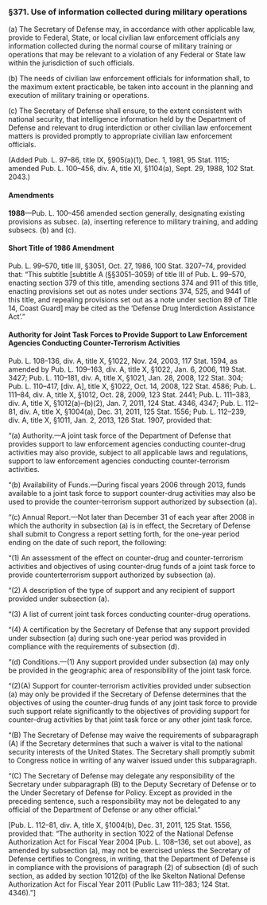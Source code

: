 ### §371. Use of information collected during military operations ###

(a) The Secretary of Defense may, in accordance with other applicable law, provide to Federal, State, or local civilian law enforcement officials any information collected during the normal course of military training or operations that may be relevant to a violation of any Federal or State law within the jurisdiction of such officials.

(b) The needs of civilian law enforcement officials for information shall, to the maximum extent practicable, be taken into account in the planning and execution of military training or operations.

(c) The Secretary of Defense shall ensure, to the extent consistent with national security, that intelligence information held by the Department of Defense and relevant to drug interdiction or other civilian law enforcement matters is provided promptly to appropriate civilian law enforcement officials.

(Added Pub. L. 97–86, title IX, §905(a)(1), Dec. 1, 1981, 95 Stat. 1115; amended Pub. L. 100–456, div. A, title XI, §1104(a), Sept. 29, 1988, 102 Stat. 2043.)

#### Amendments ####

**1988**—Pub. L. 100–456 amended section generally, designating existing provisions as subsec. (a), inserting reference to military training, and adding subsecs. (b) and (c).

#### Short Title of 1986 Amendment ####

Pub. L. 99–570, title III, §3051, Oct. 27, 1986, 100 Stat. 3207–74, provided that: “This subtitle [subtitle A (§§3051–3059) of title III of Pub. L. 99–570, enacting section 379 of this title, amending sections 374 and 911 of this title, enacting provisions set out as notes under sections 374, 525, and 9441 of this title, and repealing provisions set out as a note under section 89 of Title 14, Coast Guard] may be cited as the ‘Defense Drug Interdiction Assistance Act’.”

#### Authority for Joint Task Forces to Provide Support to Law Enforcement Agencies Conducting Counter-Terrorism Activities ####

Pub. L. 108–136, div. A, title X, §1022, Nov. 24, 2003, 117 Stat. 1594, as amended by Pub. L. 109–163, div. A, title X, §1022, Jan. 6, 2006, 119 Stat. 3427; Pub. L. 110–181, div. A, title X, §1021, Jan. 28, 2008, 122 Stat. 304; Pub. L. 110–417, [div. A], title X, §1022, Oct. 14, 2008, 122 Stat. 4586; Pub. L. 111–84, div. A, title X, §1012, Oct. 28, 2009, 123 Stat. 2441; Pub. L. 111–383, div. A, title X, §1012(a)–(b)(2), Jan. 7, 2011, 124 Stat. 4346, 4347; Pub. L. 112–81, div. A, title X, §1004(a), Dec. 31, 2011, 125 Stat. 1556; Pub. L. 112–239, div. A, title X, §1011, Jan. 2, 2013, 126 Stat. 1907, provided that:

“(a) Authority.—A joint task force of the Department of Defense that provides support to law enforcement agencies conducting counter-drug activities may also provide, subject to all applicable laws and regulations, support to law enforcement agencies conducting counter-terrorism activities.

“(b) Availability of Funds.—During fiscal years 2006 through 2013, funds available to a joint task force to support counter-drug activities may also be used to provide the counter-terrorism support authorized by subsection (a).

“(c) Annual Report.—Not later than December 31 of each year after 2008 in which the authority in subsection (a) is in effect, the Secretary of Defense shall submit to Congress a report setting forth, for the one-year period ending on the date of such report, the following:

“(1) An assessment of the effect on counter-drug and counter-terrorism activities and objectives of using counter-drug funds of a joint task force to provide counterterrorism support authorized by subsection (a).

“(2) A description of the type of support and any recipient of support provided under subsection (a).

“(3) A list of current joint task forces conducting counter-drug operations.

“(4) A certification by the Secretary of Defense that any support provided under subsection (a) during such one-year period was provided in compliance with the requirements of subsection (d).

“(d) Conditions.—(1) Any support provided under subsection (a) may only be provided in the geographic area of responsibility of the joint task force.

“(2)(A) Support for counter-terrorism activities provided under subsection (a) may only be provided if the Secretary of Defense determines that the objectives of using the counter-drug funds of any joint task force to provide such support relate significantly to the objectives of providing support for counter-drug activities by that joint task force or any other joint task force.

“(B) The Secretary of Defense may waive the requirements of subparagraph (A) if the Secretary determines that such a waiver is vital to the national security interests of the United States. The Secretary shall promptly submit to Congress notice in writing of any waiver issued under this subparagraph.

“(C) The Secretary of Defense may delegate any responsibility of the Secretary under subparagraph (B) to the Deputy Secretary of Defense or to the Under Secretary of Defense for Policy. Except as provided in the preceding sentence, such a responsibility may not be delegated to any official of the Department of Defense or any other official.”

[Pub. L. 112–81, div. A, title X, §1004(b), Dec. 31, 2011, 125 Stat. 1556, provided that: “The authority in section 1022 of the National Defense Authorization Act for Fiscal Year 2004 [Pub. L. 108–136, set out above], as amended by subsection (a), may not be exercised unless the Secretary of Defense certifies to Congress, in writing, that the Department of Defense is in compliance with the provisions of paragraph (2) of subsection (d) of such section, as added by section 1012(b) of the Ike Skelton National Defense Authorization Act for Fiscal Year 2011 (Public Law 111–383; 124 Stat. 4346).”]